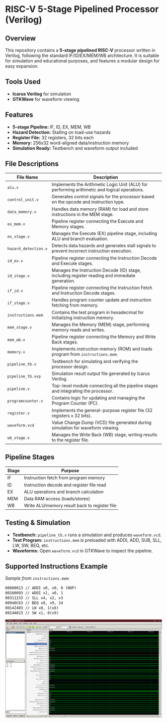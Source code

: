 # RISC-V 5-Stage Pipelined Processor (Verilog)

## **Overview**

This repository contains a **5-stage pipelined RISC-V** processor written in Verilog, following the standard IF/ID/EX/MEM/WB architecture. It is suitable for simulation and educational purposes, and features a modular design for easy expansion.

## Tools Used
- **Icarus Verilog** for simulation
- **GTKWave** for waveform viewing

## **Features**

- **5-stage Pipeline:** IF, ID, EX, MEM, WB
- **Hazard Detection:** Stalling on load-use hazards
- **Register File:** 32 registers, 32 bits each
- **Memory:** 256x32 word-aligned data/instruction memory
- **Simulation Ready:** Testbench and waveform output included

## **File Descriptions**

| **File Name**           | **Description**                                                                              |
|-------------------------|----------------------------------------------------------------------------------------------|
| `alu.v`                 | Implements the Arithmetic Logic Unit (ALU) for performing arithmetic and logical operations.  |
| `control_unit.v`        | Generates control signals for the processor based on the opcode and instruction type.         |
| `data_memory.v`         | Handles data memory (RAM) for load and store instructions in the MEM stage.                  |
| `ex_mem.v`              | Pipeline register connecting the Execute and Memory stages.                                   |
| `ex_stage.v`            | Manages the Execute (EX) pipeline stage, including ALU and branch evaluation.                |
| `hazard_detection.v`    | Detects data hazards and generates stall signals to prevent incorrect instruction execution.  |
| `id_ex.v`               | Pipeline register connecting the Instruction Decode and Execute stages.                       |
| `id_stage.v`            | Manages the Instruction Decode (ID) stage, including register reading and immediate generation. |
| `if_id.v`               | Pipeline register connecting the Instruction Fetch and Instruction Decode stages.             |
| `if_stage.v`            | Handles program counter update and instruction fetching from memory.                          |
| `instructions.mem`      | Contains the test program in hexadecimal for initializing instruction memory.                 |
| `mem_stage.v`           | Manages the Memory (MEM) stage, performing memory reads and writes.                          |
| `mem_wb.v`              | Pipeline register connecting the Memory and Write Back stages.                                |
| `memory.v`              | Implements instruction memory (ROM) and loads program from `instructions.mem`.                |
| `pipeline_tb.v`         | Testbench for simulating and verifying the processor design.                                 |
| `pipeline_tb.vvp`       | Simulation result output file generated by Icarus Verilog.                                   |
| `pipeline.v`            | Top-level module connecting all the pipeline stages and integrating the processor.            |
| `programcounter.v`      | Contains logic for updating and managing the Program Counter (PC).                           |
| `register.v`            | Implements the general-purpose register file (32 registers x 32 bits).                       |
| `waveform.vcd`          | Value Change Dump (VCD) file generated during simulation for waveform viewing.                |
| `wb_stage.v`            | Manages the Write Back (WB) stage, writing results to the register file.                      |

## **Pipeline Stages**

| **Stage** | **Purpose**                                                                       |
|-----------|-----------------------------------------------------------------------------------|
| IF        | Instruction fetch from program memory                                             |
| ID        | Instruction decode and register file read                                         |
| EX        | ALU operations and branch calculation                                             |
| MEM       | Data RAM access (loads/stores)                                                    |
| WB        | Write ALU/memory result back to register file                                     |

## **Testing & Simulation**

- **Testbench:** `pipeline_tb.v` runs a simulation and produces `waveform.vcd`.
- **Test Program:** `instructions.mem` is preloaded with ADDI, ADD, SUB, SLL, LW, SW, BEQ, etc.
- **Waveforms:** Open `waveform.vcd` in GTKWave to inspect the pipeline.

## **Supported Instructions Example**

_Sample from `instructions.mem`:_

```
00000013 // ADDI x0, x0, 0 (NOP)
00100093 // ADDI x1, x0, 1
00311233 // SLL x4, x2, x3
00940C63 // BEQ x8, x9, 24
00142403 // LW x8, 1(x8)
0014A023 // SW x1, 0(x9)
```
![Pipeline Waveform](waveform.png)

